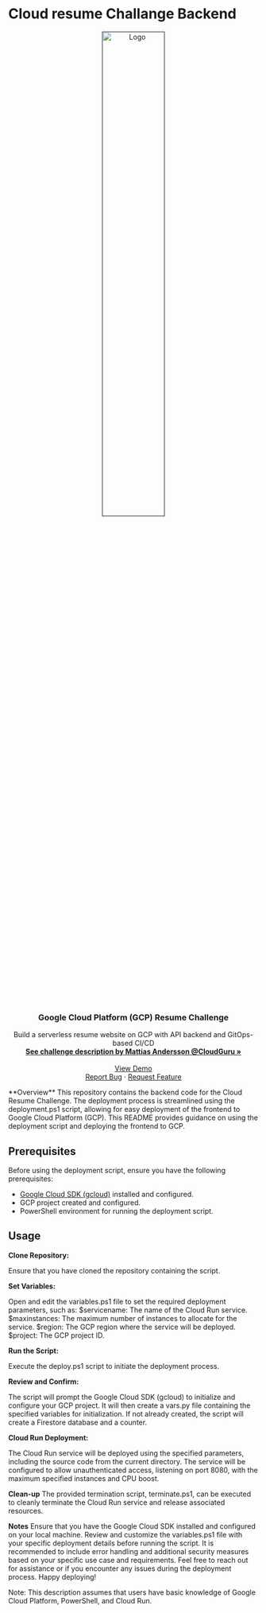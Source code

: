 # Cloud resume Challange Backend

<p align="center">
  <a href="">
    <img src="https://miro.medium.com/v2/resize:fit:720/format:webp/1*lDi1bp7b37khnH3tPVoLuQ.png" alt="Logo" width="50%" height="50%">
  </a>

  <h3 align="center">Google Cloud Platform (GCP) Resume Challenge </h3>

  <p align="center">
    Build a serverless resume website on GCP with API backend and GitOps-based CI/CD
    <br />
    <a href="https://acloudguru.com/blog/engineering/cloudguruchallenge-your-resume-on-gcp" target="_blank"><strong>See challenge description by Mattias Andersson @CloudGuru »</strong></a>
    <br />
    <br />
    <a href="http://34.49.36.30/my_resume.html/my_resume.html" target="_blank">View Demo</a>
    <br />
    <a href="https://github.com/alfonsmr/GCP-Cloud-Resume-Challenge-Frontend/issues">Report Bug</a>
    ·
    <a href="https://github.com/alfonsmr/GCP-Cloud-Resume-Challenge-Frontend/issues">Request Feature</a>
  </p>
</p>
**Overview**
This repository contains the backend code for the Cloud Resume Challenge. The deployment process is streamlined using the deployment.ps1 script, allowing for easy deployment of the frontend to Google Cloud Platform (GCP). This README provides guidance on using the deployment script and deploying the frontend to GCP.

## Prerequisites
Before using the deployment script, ensure you have the following prerequisites:

- [Google Cloud SDK (gcloud)](https://cloud.google.com/sdk/docs/install) installed and configured.
- GCP project created and configured.
- PowerShell environment for running the deployment script.

## Usage

**Clone Repository:**

Ensure that you have cloned the repository containing the script.

**Set Variables:**

Open and edit the variables.ps1 file to set the required deployment parameters, such as:
$servicename: The name of the Cloud Run service.
$maxinstances: The maximum number of instances to allocate for the service.
$region: The GCP region where the service will be deployed.
$project: The GCP project ID.

**Run the Script:**

Execute the deploy.ps1 script to initiate the deployment process.

**Review and Confirm:**

The script will prompt the Google Cloud SDK (gcloud) to initialize and configure your GCP project.
It will then create a vars.py file containing the specified variables for initialization.
If not already created, the script will create a Firestore database and a counter.

**Cloud Run Deployment:**

The Cloud Run service will be deployed using the specified parameters, including the source code from the current directory.
The service will be configured to allow unauthenticated access, listening on port 8080, with the maximum specified instances and CPU boost.

**Clean-up**
The provided termination script, terminate.ps1, can be executed to cleanly terminate the Cloud Run service and release associated resources.

**Notes**
Ensure that you have the Google Cloud SDK installed and configured on your local machine.
Review and customize the variables.ps1 file with your specific deployment details before running the script.
It is recommended to include error handling and additional security measures based on your specific use case and requirements.
Feel free to reach out for assistance or if you encounter any issues during the deployment process. Happy deploying!

Note: This description assumes that users have basic knowledge of Google Cloud Platform, PowerShell, and Cloud Run.
